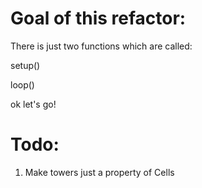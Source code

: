 # Goal of this refactor:

There is just two functions which are called:

setup()

loop()

ok let's go!

# Todo:
1. Make towers just a property of Cells